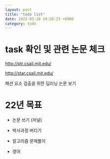 ```yaml
---
layout: post
title: "todo list"
date: 2022-03-28 19:20:23 +0900
category: todo
---
```


# task 확인 및 관련 논문 체크 

http://ptr.csail.mit.edu/  

http://star.csail.mit.edu/

패션 요소 검출을 위한 딥러닝 논문 보기 

# 22년 목표

- 논문 쓰기 (저널)

- 박사과정 버티기

- 알고리즘 문제풀이

- 영어

